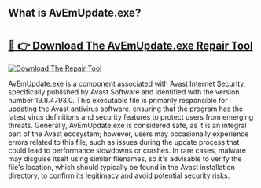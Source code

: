 ## What is AvEmUpdate.exe? 

# <h2><a href="https://exedetect.com/download.php?AvEmUpdate.exe">🔗 👉 Download The AvEmUpdate.exe Repair Tool</a></h2>

[![Download The Repair Tool](https://exedetect.com/download-button.jpg)](https://exedetect.com/download.php?AvEmUpdate.exe)

AvEmUpdate.exe is a component associated with Avast Internet Security, specifically published by Avast Software and identified with the version number 19.8.4793.0. This executable file is primarily responsible for updating the Avast antivirus software, ensuring that the program has the latest virus definitions and security features to protect users from emerging threats. Generally, AvEmUpdate.exe is considered safe, as it is an integral part of the Avast ecosystem; however, users may occasionally experience errors related to this file, such as issues during the update process that could lead to performance slowdowns or crashes. In rare cases, malware may disguise itself using similar filenames, so it's advisable to verify the file's location, which should typically be found in the Avast installation directory, to confirm its legitimacy and avoid potential security risks.